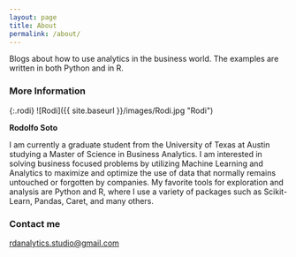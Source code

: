 ```yaml
---
layout: page
title: About
permalink: /about/
---
```


Blogs about how to use analytics in the business world. The examples are written in both Python and in R. 

### More Information

{:.rodi}
![Rodi]({{ site.baseurl }}/images/Rodi.jpg "Rodi")

**Rodolfo Soto**

I am currently a graduate student from the University of Texas at Austin studying a Master of Science in Business Analytics. I am interested in solving business focused problems by utilizing Machine Learning and Analytics to maximize and optimize the use of data that normally remains untouched or forgotten by companies. My favorite tools for exploration and analysis are Python and R, where I use a variety of packages such as Scikit-Learn, Pandas, Caret, and many others.       

### Contact me

[rdanalytics.studio@gmail.com](mailto:rdanalytics.studio@gmail.com)
